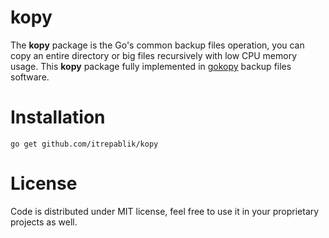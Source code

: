 # kopy
The **kopy** package is the Go's common backup files operation, you can copy an entire directory or big files recursively with low CPU memory usage.  This **kopy** package fully implemented in [gokopy](https://github.com/itrepablik/gokopy) backup files software.

# Installation
```
go get github.com/itrepablik/kopy
```

# License
Code is distributed under MIT license, feel free to use it in your proprietary projects as well.
